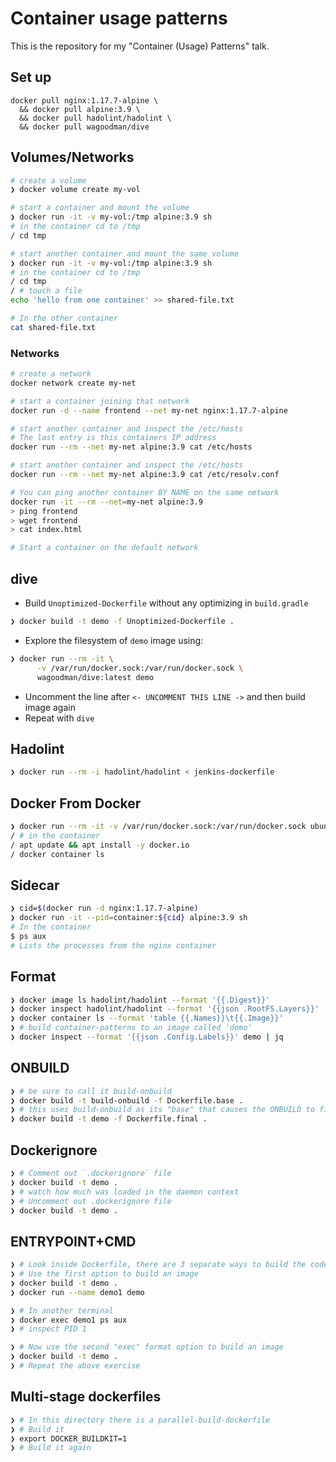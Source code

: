 # Container usage patterns

This is the repository for my "Container (Usage) Patterns" talk.

## Set up

```
docker pull nginx:1.17.7-alpine \
  && docker pull alpine:3.9 \
  && docker pull hadolint/hadolint \
  && docker pull wagoodman/dive
```

## Volumes/Networks

```sh
# create a volume
❯ docker volume create my-vol

# start a container and mount the volume
❯ docker run -it -v my-vol:/tmp alpine:3.9 sh
# in the container cd to /tmp
/ cd tmp

# start another container and mount the same volume
❯ docker run -it -v my-vol:/tmp alpine:3.9 sh
# in the container cd to /tmp
/ cd tmp
/ # touch a file
echo 'hello from one container' >> shared-file.txt

# In the other container
cat shared-file.txt
```

### Networks

```sh
# create a network
docker network create my-net

# start a container joining that network
docker run -d --name frontend --net my-net nginx:1.17.7-alpine

# start another container and inspect the /etc/hosts
# The last entry is this containers IP address
docker run --rm --net my-net alpine:3.9 cat /etc/hosts

# start another container and inspect the /etc/hosts
docker run --rm --net my-net alpine:3.9 cat /etc/resolv.conf

# You can ping another container BY NAME on the same network
docker run -it --rm --net=my-net alpine:3.9
> ping frontend
> wget frontend
> cat index.html

# Start a container on the default network
```

## dive

- Build `Unoptimized-Dockerfile` without any optimizing in `build.gradle`

```sh
❯ docker build -t demo -f Unoptimized-Dockerfile .
```

- Explore the filesystem of `demo` image using:

```sh
❯ docker run --rm -it \
      -v /var/run/docker.sock:/var/run/docker.sock \
      wagoodman/dive:latest demo
```

- Uncomment the line after `<- UNCOMMENT THIS LINE ->` and then build image again
- Repeat with `dive`

## Hadolint

```sh
❯ docker run --rm -i hadolint/hadolint < jenkins-dockerfile
```

## Docker From Docker

```sh
❯ docker run --rm -it -v /var/run/docker.sock:/var/run/docker.sock ubuntu:20.04
/ # in the container
/ apt update && apt install -y docker.io
/ docker container ls
```

## Sidecar

```sh
❯ cid=$(docker run -d nginx:1.17.7-alpine)
❯ docker run -it --pid=container:${cid} alpine:3.9 sh
# In the container
$ ps aux
# Lists the processes from the nginx container
```

## Format

```sh
❯ docker image ls hadolint/hadolint --format '{{.Digest}}'
❯ docker inspect hadolint/hadolint --format '{{json .RootFS.Layers}}'
❯ docker container ls --format 'table {{.Names}}\t{{.Image}}'
❯ # build container-patterns to an image called 'demo'
❯ docker inspect --format '{{json .Config.Labels}}' demo | jq
```

## ONBUILD

```sh
❯ # be sure to call it build-onbuild
❯ docker build -t build-onbuild -f Dockerfile.base .
❯ # this uses build-onbuild as its "base" that causes the ONBUILD to fire
❯ docker build -t demo -f Dockerfile.final .
```

## Dockerignore

```sh
❯ # Comment out `.dockerignore` file
❯ docker build -t demo .
❯ # watch how much was loaded in the daemon context
❯ # Uncomment out .dockerignore file
❯ docker build -t demo .
```

## ENTRYPOINT+CMD

```sh
❯ # Look inside Dockerfile, there are 3 separate ways to build the code
❯ # Use the first option to build an image
❯ docker build -t demo .
❯ docker run --name demo1 demo

❯ # In another terminal
❯ docker exec demo1 ps aux
❯ # inspect PID 1

❯ # Now use the second "exec" format option to build an image
❯ docker build -t demo .
❯ # Repeat the above exercise
```

## Multi-stage dockerfiles

```sh
❯ # In this directory there is a parallel-build-dockerfile
❯ # Build it
❯ export DOCKER_BUILDKIT=1
❯ # Build it again
```
